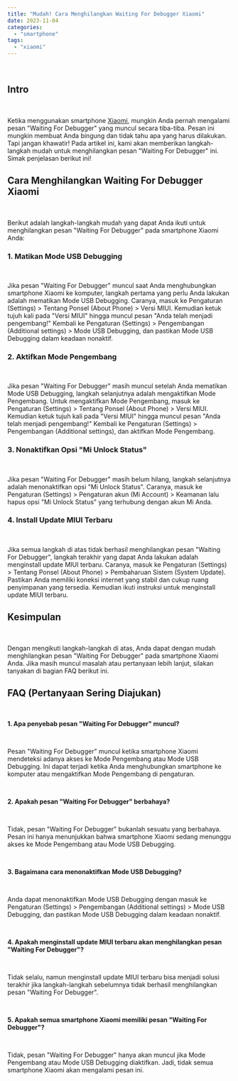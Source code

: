 ```yaml
---
title: "Mudah! Cara Menghilangkan Waiting For Debugger Xiaomi"
date: 2023-11-04
categories: 
  - "smartphone"
tags: 
  - "xiaomi"
---
```


 

## Intro

 

Ketika menggunakan smartphone [Xiaomi](https://ajiekusumadhany.com/gadget/smartphone/xiaomi/), mungkin Anda pernah mengalami pesan "Waiting For Debugger" yang muncul secara tiba-tiba. Pesan ini mungkin membuat Anda bingung dan tidak tahu apa yang harus dilakukan. Tapi jangan khawatir! Pada artikel ini, kami akan memberikan langkah-langkah mudah untuk menghilangkan pesan "Waiting For Debugger" ini. Simak penjelasan berikut ini!

## Cara Menghilangkan Waiting For Debugger Xiaomi

 

Berikut adalah langkah-langkah mudah yang dapat Anda ikuti untuk menghilangkan pesan "Waiting For Debugger" pada smartphone Xiaomi Anda:

### 1\. Matikan Mode USB Debugging

 

Jika pesan "Waiting For Debugger" muncul saat Anda menghubungkan smartphone Xiaomi ke komputer, langkah pertama yang perlu Anda lakukan adalah mematikan Mode USB Debugging. Caranya, masuk ke Pengaturan (Settings) > Tentang Ponsel (About Phone) > Versi MIUI. Kemudian ketuk tujuh kali pada "Versi MIUI" hingga muncul pesan "Anda telah menjadi pengembang!" Kembali ke Pengaturan (Settings) > Pengembangan (Additional settings) > Mode USB Debugging, dan pastikan Mode USB Debugging dalam keadaan nonaktif.

### 2\. Aktifkan Mode Pengembang

 

Jika pesan "Waiting For Debugger" masih muncul setelah Anda mematikan Mode USB Debugging, langkah selanjutnya adalah mengaktifkan Mode Pengembang. Untuk mengaktifkan Mode Pengembang, masuk ke Pengaturan (Settings) > Tentang Ponsel (About Phone) > Versi MIUI. Kemudian ketuk tujuh kali pada "Versi MIUI" hingga muncul pesan "Anda telah menjadi pengembang!" Kembali ke Pengaturan (Settings) > Pengembangan (Additional settings), dan aktifkan Mode Pengembang.

### 3\. Nonaktifkan Opsi "Mi Unlock Status"

 

Jika pesan "Waiting For Debugger" masih belum hilang, langkah selanjutnya adalah menonaktifkan opsi "Mi Unlock Status". Caranya, masuk ke Pengaturan (Settings) > Pengaturan akun (Mi Account) > Keamanan lalu hapus opsi "Mi Unlock Status" yang terhubung dengan akun Mi Anda.

### 4\. Install Update MIUI Terbaru

 

Jika semua langkah di atas tidak berhasil menghilangkan pesan "Waiting For Debugger", langkah terakhir yang dapat Anda lakukan adalah menginstall update MIUI terbaru. Caranya, masuk ke Pengaturan (Settings) > Tentang Ponsel (About Phone) > Pembaharuan Sistem (System Update). Pastikan Anda memiliki koneksi internet yang stabil dan cukup ruang penyimpanan yang tersedia. Kemudian ikuti instruksi untuk menginstall update MIUI terbaru.

## Kesimpulan

 

Dengan mengikuti langkah-langkah di atas, Anda dapat dengan mudah menghilangkan pesan "Waiting For Debugger" pada smartphone Xiaomi Anda. Jika masih muncul masalah atau pertanyaan lebih lanjut, silakan tanyakan di bagian FAQ berikut ini.

## FAQ (Pertanyaan Sering Diajukan)

 

**1\. Apa penyebab pesan "Waiting For Debugger" muncul?**

 

Pesan "Waiting For Debugger" muncul ketika smartphone Xiaomi mendeteksi adanya akses ke Mode Pengembang atau Mode USB Debugging. Ini dapat terjadi ketika Anda menghubungkan smartphone ke komputer atau mengaktifkan Mode Pengembang di pengaturan.

 

**2\. Apakah pesan "Waiting For Debugger" berbahaya?**

 

Tidak, pesan "Waiting For Debugger" bukanlah sesuatu yang berbahaya. Pesan ini hanya menunjukkan bahwa smartphone Xiaomi sedang menunggu akses ke Mode Pengembang atau Mode USB Debugging.

 

**3\. Bagaimana cara menonaktifkan Mode USB Debugging?**

 

Anda dapat menonaktifkan Mode USB Debugging dengan masuk ke Pengaturan (Settings) > Pengembangan (Additional settings) > Mode USB Debugging, dan pastikan Mode USB Debugging dalam keadaan nonaktif.

 

**4\. Apakah menginstall update MIUI terbaru akan menghilangkan pesan "Waiting For Debugger"?**

 

Tidak selalu, namun menginstall update MIUI terbaru bisa menjadi solusi terakhir jika langkah-langkah sebelumnya tidak berhasil menghilangkan pesan "Waiting For Debugger".

 

**5\. Apakah semua smartphone Xiaomi memiliki pesan "Waiting For Debugger"?**

 

Tidak, pesan "Waiting For Debugger" hanya akan muncul jika Mode Pengembang atau Mode USB Debugging diaktifkan. Jadi, tidak semua smartphone Xiaomi akan mengalami pesan ini.
